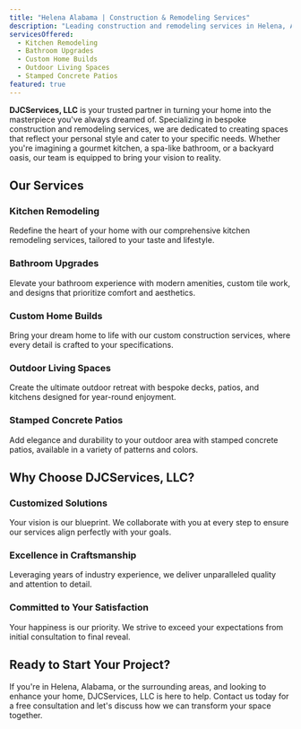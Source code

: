```yaml
---
title: "Helena Alabama | Construction & Remodeling Services"
description: "Leading construction and remodeling services in Helena, Alabama, offering tailored solutions for your home."
servicesOffered:
  - Kitchen Remodeling
  - Bathroom Upgrades
  - Custom Home Builds
  - Outdoor Living Spaces
  - Stamped Concrete Patios
featured: true
---
```


**DJCServices, LLC** is your trusted partner in turning your home into the masterpiece you've always dreamed of. Specializing in bespoke construction and remodeling services, we are dedicated to creating spaces that reflect your personal style and cater to your specific needs. Whether you're imagining a gourmet kitchen, a spa-like bathroom, or a backyard oasis, our team is equipped to bring your vision to reality.

## Our Services

### Kitchen Remodeling

Redefine the heart of your home with our comprehensive kitchen remodeling services, tailored to your taste and lifestyle.

### Bathroom Upgrades

Elevate your bathroom experience with modern amenities, custom tile work, and designs that prioritize comfort and aesthetics.

### Custom Home Builds

Bring your dream home to life with our custom construction services, where every detail is crafted to your specifications.

### Outdoor Living Spaces

Create the ultimate outdoor retreat with bespoke decks, patios, and kitchens designed for year-round enjoyment.

### Stamped Concrete Patios

Add elegance and durability to your outdoor area with stamped concrete patios, available in a variety of patterns and colors.

## Why Choose DJCServices, LLC?

### Customized Solutions

Your vision is our blueprint. We collaborate with you at every step to ensure our services align perfectly with your goals.

### Excellence in Craftsmanship

Leveraging years of industry experience, we deliver unparalleled quality and attention to detail.

### Committed to Your Satisfaction

Your happiness is our priority. We strive to exceed your expectations from initial consultation to final reveal.

## Ready to Start Your Project?

If you're in Helena, Alabama, or the surrounding areas, and looking to enhance your home, DJCServices, LLC is here to help. Contact us today for a free consultation and let's discuss how we can transform your space together.